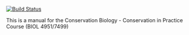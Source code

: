 [![Build Status](https://travis-ci.com/rstudio/bookdown-demo.svg?branch=master)](https://travis-ci.com/rstudio/bookdown-demo)

This is a manual for the Conservation Biology - Conservation in Practice Course (BIOL 4951/7499)
